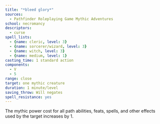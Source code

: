 ```yaml
---
title: "*bleed glory*"
sources:
  - Pathfinder Roleplaying Game Mythic Adventures
school: necromancy
descriptors:
  - curse
spell_lists:
  - {name: cleric, level: 3}
  - {name: sorcerer/wizard, level: 3}
  - {name: witch, level: 3}
  - {name: medium, level: 1}
casting_time: 1 standard action
components:
  - V
  - 5
range: close
target: one mythic creature
duration: 1 minute/level
saving_throw: Will negates
spell_resistance: yes
---
```


The mythic power cost for all path abilities, feats, spells, and other effects used by the target increases by 1.
